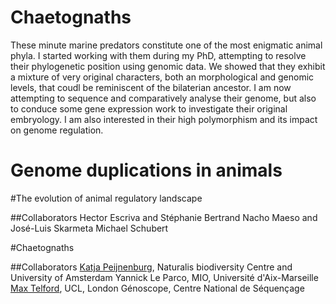 # Chaetognaths
These minute marine predators constitute one of the most enigmatic animal phyla.  I started working with them during my PhD, attempting to resolve their phylogenetic position using genomic data. We showed that they exhibit a mixture of very original characters, both an morphological and genomic levels, that coudl be reminiscent of the bilaterian ancestor.  I am now attempting to sequence and comparatively analyse their genome, but also to conduce some gene expression work to investigate their original embryology. I am also interested in their high polymorphism and its impact on genome regulation. 

# Genome duplications in animals




#The evolution of animal regulatory landscape

##Collaborators
Hector Escriva and Stéphanie Bertrand
Nacho Maeso and José-Luis Skarmeta
Michael Schubert



#Chaetognaths

##Collaborators
[Katja Peijnenburg](https://science.naturalis.nl/en/people/scientists/katja-peijnenburg/), Naturalis biodiversity Centre and University of Amsterdam
Yannick Le Parco, MIO, Université d\'Aix-Marseille
[Max Telford](http://www.ucl.ac.uk/slms/people/show.php?personid=10719), UCL, London
Génoscope, Centre National de Séquençage

